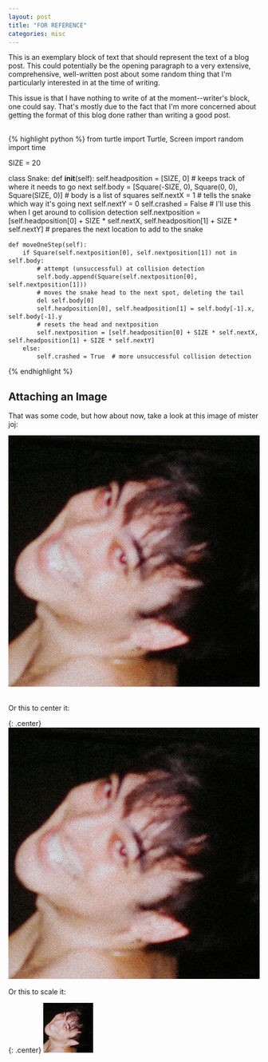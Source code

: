 ```yaml
---
layout: post
title: "FOR REFERENCE"
categories: misc
---
```

This is an exemplary block of text that should represent the text of a blog post. This could potentially be the opening paragraph to a very extensive, comprehensive, well-written post about some random thing that I'm particularly interested in at the time of writing.

This issue is that I have nothing to write of at the moment--writer's block, one could say. That's mostly due to the fact that I'm more concerned about getting the format of this blog done rather than writing a good post.

<br>
{% highlight python %}
from turtle import Turtle, Screen
import random
import time

SIZE = 20

class Snake:
    def __init__(self):
        self.headposition = [SIZE, 0]  # keeps track of where it needs to go next
        self.body = [Square(-SIZE, 0), Square(0, 0), Square(SIZE, 0)]  # body is a list of squares
        self.nextX = 1  # tells the snake which way it's going next
        self.nextY = 0
        self.crashed = False  # I'll use this when I get around to collision detection
        self.nextposition = [self.headposition[0] + SIZE * self.nextX, self.headposition[1] + SIZE * self.nextY]
        # prepares the next location to add to the snake

    def moveOneStep(self):
        if Square(self.nextposition[0], self.nextposition[1]) not in self.body: 
            # attempt (unsuccessful) at collision detection
            self.body.append(Square(self.nextposition[0], self.nextposition[1])) 
            # moves the snake head to the next spot, deleting the tail
            del self.body[0]
            self.headposition[0], self.headposition[1] = self.body[-1].x, self.body[-1].y 
            # resets the head and nextposition
            self.nextposition = [self.headposition[0] + SIZE * self.nextX, self.headposition[1] + SIZE * self.nextY]
        else:
            self.crashed = True  # more unsuccessful collision detection

{% endhighlight %}

## Attaching an Image

That was some code, but how about now, take a look at this image of mister joj:

![Joji's Album: BALLADS 1](/assets/img/BALLADS.jpg)

<br>
Or this to center it:

{: .center}
![Joji's Album: BALLADS 1](/assets/img/BALLADS.jpg)

Or this to scale it:
<br>

{: .center}
<img src="/assets/img/BALLADS.jpg" width="100" height="100" />